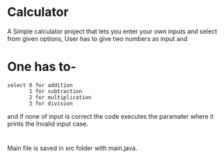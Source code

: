 # Calculator

A Simple calculator project that lets you enter your own inputs and select from given options,
User has to give two numbers as input and 
#  One has to-
    select 0 for addition
           1 for subtraction
           2 for multiplication
           3 for division
   and if none of input is correct the code executes the paramater where it prints the Invalid input case.
#

Main file is saved in src folder with main.java.
